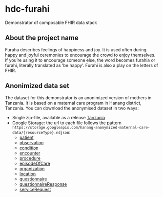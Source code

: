 # hdc-furahi

Demonstrator of composable FHIR data stack

## About the project name

Furaha describes feelings of happiness and joy. It is used often during happy and joyful ceremonies to encourage the crowd to enjoy themselves. If you’re using it to encourage someone else, the word becomes furahia or furahi, literally translated as 'be happy'. Furahi is also a play on the letters of FHIR.

## Anonimized data set

The dataset for this demonstrator is an anonimized version of mothers in Tanzania. It is based on a maternal care program in Hanang district, Tanzania. You can download the anonymised dataset in two ways:

- Single zip-file, available as a release [Tanzania](https://github.com/PharmAccess/hdc-furahi/releases/tag/tanzania)
- Google Storage: the url to each file follows the pattern `https://storage.googleapis.com/hanang-anonymized-maternal-care-data/{resourceType}.ndjson`:
  * [patient](https://storage.googleapis.com/hanang-anonymized-maternal-care-data/patient.ndjson)
  * [observation](https://storage.googleapis.com/hanang-anonymized-maternal-care-data/observation.ndjson)
  * [condition](https://storage.googleapis.com/hanang-anonymized-maternal-care-data/condition.ndjson)
  * [encounter](https://storage.googleapis.com/hanang-anonymized-maternal-care-data/encounter.ndjson)
  * [procedure](https://storage.googleapis.com/hanang-anonymized-maternal-care-data/procedure.ndjson)
  * [episodeOfCare](https://storage.googleapis.com/hanang-anonymized-maternal-care-data/episodeOfCare.ndjson)
  * [organization](https://storage.googleapis.com/hanang-anonymized-maternal-care-data/organization.ndjson)
  * [location](https://storage.googleapis.com/hanang-anonymized-maternal-care-data/location.ndjson)
  * [questionnaire](https://storage.googleapis.com/hanang-anonymized-maternal-care-data/questionnaire.ndjson)
  * [questionnaireResponse](https://storage.googleapis.com/hanang-anonymized-maternal-care-data/questionnaireResponse.ndjson)
  * [serviceRequest](https://storage.googleapis.com/hanang-anonymized-maternal-care-data/serviceRequest.ndjson)
  
